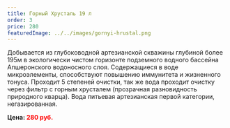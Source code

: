 ```yaml
---
title: Горный Хрусталь 19 л
order: 3
price: 280
featuredImage: ../../images/gornyi-hrustal.png
---
```


Добывается из глубоководной артезианской скважины глубиной более 195м в экологически чистом горизонте подземного водного бассейна Апшеронского водоносного слоя. Содержащиеся в воде микроэлементы, способствуют повышению иммунитета и жизненного тонуса. Проходит 5 степеней очистки, так же вода проходит очистку через фильтр с горным хрусталем (прозрачная разновидность природного кварца). Вода питьевая артезианская первой категории, негазированная.

**Цена: <span style="color:red">280 руб.</span>**
